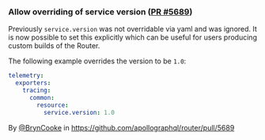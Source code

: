 ### Allow overriding of service version ([PR #5689](https://github.com/apollographql/router/pull/5689))

Previously `service.version` was not overridable via yaml and was ignored. It is now possible to set this explicitly which can be useful for users producing custom builds of the Router.

The following example overrides the version to be `1.0`:
```yaml
telemetry:
  exporters:
    tracing:
      common:
        resource:
          service.version: 1.0
```


By [@BrynCooke](https://github.com/BrynCooke) in https://github.com/apollographql/router/pull/5689
